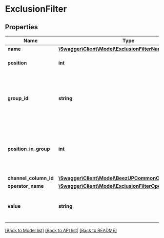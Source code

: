 # ExclusionFilter

## Properties
Name | Type | Description | Notes
------------ | ------------- | ------------- | -------------
**name** | [**\Swagger\Client\Model\ExclusionFilterName**](ExclusionFilterName.md) |  | 
**position** | **int** | The position of the exclusion filter | 
**group_id** | **string** | Indicate the filter&#39;s group. All filters in the same group means an \&quot;AND\&quot; operation in the filter group | 
**position_in_group** | **int** | Indicate the filter group position. This information is used for the UI purpose and must be unique in the filter group. | 
**channel_column_id** | [**\Swagger\Client\Model\BeezUPCommonChannelColumnId**](BeezUPCommonChannelColumnId.md) |  | 
**operator_name** | [**\Swagger\Client\Model\ExclusionFilterOperatorName**](ExclusionFilterOperatorName.md) |  | 
**value** | **string** | The value indicate by the user when the filter operation requires it. | [optional] 

[[Back to Model list]](../README.md#documentation-for-models) [[Back to API list]](../README.md#documentation-for-api-endpoints) [[Back to README]](../README.md)


